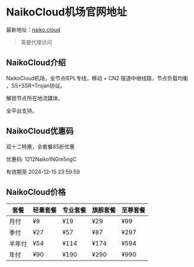 # NaikoCloud机场官网地址

最新地址：[naiko.cloud](https://url.gogogomiao.one/QYTN)

> 需要代理访问

## NaikoCloud介绍

NaikoCloud机场，全节点IEPL专线，移动 + CN2 隧道中继线路，节点负载均衡 ，SS+SSR+Trojan协议。

解锁节点所在地流媒体。

全平台支持。

## NaikoCloud优惠码

双十二特惠，全套餐85折优惠

优惠码: 1212Naiko1NGm5ngC

有效期至 2024-12-15 23:59:59

## NaikoCloud价格

|套餐|轻量套餐|专业套餐|旗舰套餐|至尊套餐|
|----|----|----|----|----|
|月付|¥9|¥19|¥29|¥99|
|季付|¥27|¥57|¥87|¥297|
|半年付|¥54|¥114|¥174|¥594|
|年付|¥90|¥190|¥290|¥990|
